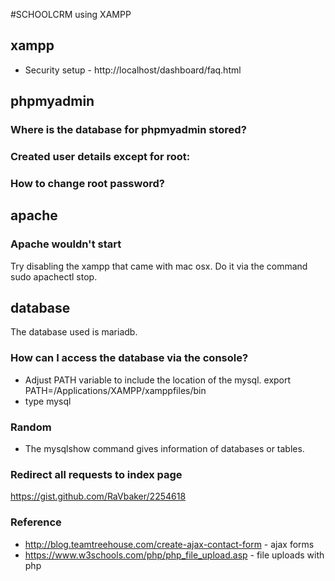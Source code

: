 #SCHOOLCRM using XAMPP
## xampp

* Security setup - http://localhost/dashboard/faq.html
## phpmyadmin

### Where is the database for phpmyadmin stored?
### Created user details except for root:
### How to change root password?


## apache

### Apache wouldn't start
Try disabling the xampp that came with mac osx. Do it via the command sudo apachectl stop.

## database

The database used is mariadb.

### How can I access the database via the console?

* Adjust PATH variable to include the location of the mysql. export PATH=/Applications/XAMPP/xamppfiles/bin
* type mysql

### Random
* The mysqlshow command gives information of databases or tables.

### Redirect all requests to index page
https://gist.github.com/RaVbaker/2254618

### Reference
* http://blog.teamtreehouse.com/create-ajax-contact-form - ajax forms
* https://www.w3schools.com/php/php_file_upload.asp - file uploads with php
